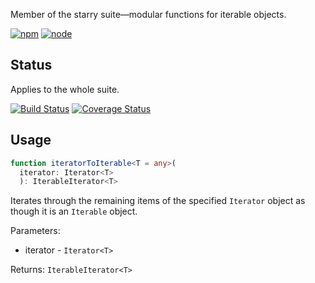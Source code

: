 Member of the starry suite—modular functions for iterable objects.

[![npm](https://img.shields.io/npm/v/starry.iterator-to-iterable.svg?style=flat-square)](https://www.npmjs.com/package/starry.iterator-to-iterable) [![node](https://img.shields.io/node/v/starry.iterator-to-iterable.svg?style=flat-square)](https://nodejs.org/en/download/)

## Status

Applies to the whole suite.

[![Build Status](https://img.shields.io/travis/seangenabe/starry.svg?style=flat-square)](https://travis-ci.org/seangenabe/starry) [![Coverage Status](https://img.shields.io/coveralls/seangenabe/starry.svg?style=flat-square)](https://coveralls.io/github/seangenabe/starry)

## Usage

```typescript
function iteratorToIterable<T = any>(
  iterator: Iterator<T>
  ): IterableIterator<T>
```

Iterates through the remaining items of the specified `Iterator` object as though it is an `Iterable` object.

Parameters:
* iterator - `Iterator<T>`

Returns: `IterableIterator<T>`

